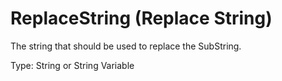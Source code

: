 # ReplaceString (Replace String)

The string that should be used to replace the SubString.

Type: String or String Variable
